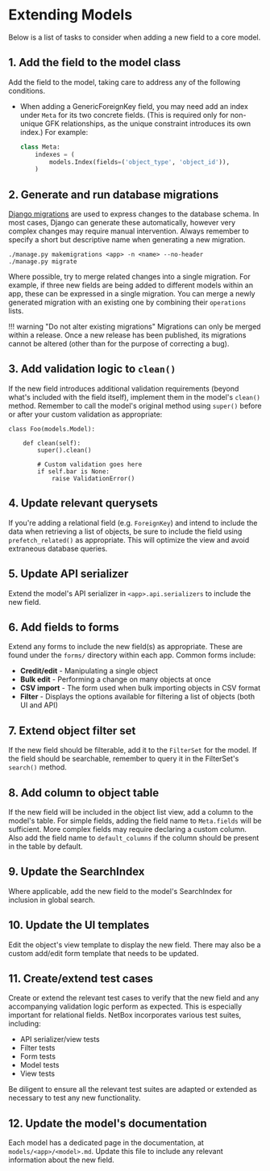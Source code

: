# Extending Models

Below is a list of tasks to consider when adding a new field to a core model.

## 1. Add the field to the model class

Add the field to the model, taking care to address any of the following conditions.

* When adding a GenericForeignKey field, you may need add an index under `Meta` for its two concrete fields. (This is required only for non-unique GFK relationships, as the unique constraint introduces its own index.) For example:

    ```python
    class Meta:
        indexes = (
            models.Index(fields=('object_type', 'object_id')),
        )
    ```

## 2. Generate and run database migrations

[Django migrations](https://docs.djangoproject.com/en/stable/topics/migrations/) are used to express changes to the database schema. In most cases, Django can generate these automatically, however very complex changes may require manual intervention. Always remember to specify a short but descriptive name when generating a new migration.

```
./manage.py makemigrations <app> -n <name> --no-header
./manage.py migrate
```

Where possible, try to merge related changes into a single migration. For example, if three new fields are being added to different models within an app, these can be expressed in a single migration. You can merge a newly generated migration with an existing one by combining their `operations` lists.

!!! warning "Do not alter existing migrations"
    Migrations can only be merged within a release. Once a new release has been published, its migrations cannot be altered (other than for the purpose of correcting a bug).

## 3. Add validation logic to `clean()`

If the new field introduces additional validation requirements (beyond what's included with the field itself), implement them in the model's `clean()` method. Remember to call the model's original method using `super()` before or after your custom validation as appropriate:

```
class Foo(models.Model):

    def clean(self):
        super().clean()

        # Custom validation goes here
        if self.bar is None:
            raise ValidationError()
```

## 4. Update relevant querysets

If you're adding a relational field (e.g. `ForeignKey`) and intend to include the data when retrieving a list of objects, be sure to include the field using `prefetch_related()` as appropriate. This will optimize the view and avoid extraneous database queries.

## 5. Update API serializer

Extend the model's API serializer in `<app>.api.serializers` to include the new field.

## 6. Add fields to forms

Extend any forms to include the new field(s) as appropriate. These are found under the `forms/` directory within each app. Common forms include:

* **Credit/edit** - Manipulating a single object
* **Bulk edit** - Performing a change on many objects at once
* **CSV import** - The form used when bulk importing objects in CSV format
* **Filter** - Displays the options available for filtering a list of objects (both UI and API)

## 7. Extend object filter set

If the new field should be filterable, add it to the `FilterSet` for the model. If the field should be searchable, remember to query it in the FilterSet's `search()` method.

## 8. Add column to object table

If the new field will be included in the object list view, add a column to the model's table. For simple fields, adding the field name to `Meta.fields` will be sufficient. More complex fields may require declaring a custom column. Also add the field name to `default_columns` if the column should be present in the table by default.

## 9. Update the SearchIndex

Where applicable, add the new field to the model's SearchIndex for inclusion in global search.

## 10. Update the UI templates

Edit the object's view template to display the new field. There may also be a custom add/edit form template that needs to be updated.

## 11. Create/extend test cases

Create or extend the relevant test cases to verify that the new field and any accompanying validation logic perform as expected. This is especially important for relational fields. NetBox incorporates various test suites, including:

* API serializer/view tests
* Filter tests
* Form tests
* Model tests
* View tests

Be diligent to ensure all the relevant test suites are adapted or extended as necessary to test any new functionality.

## 12. Update the model's documentation

Each model has a dedicated page in the documentation, at `models/<app>/<model>.md`. Update this file to include any relevant information about the new field.
